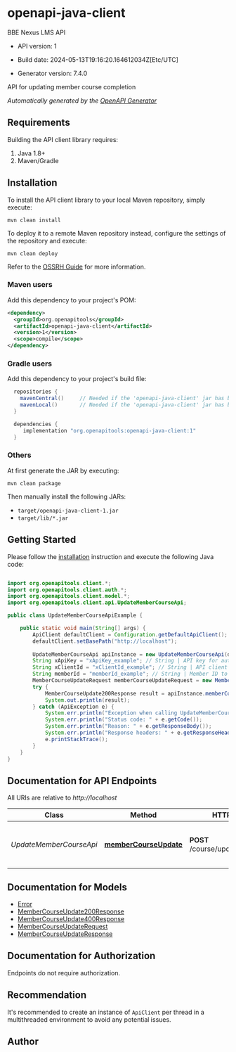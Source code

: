 # openapi-java-client

BBE Nexus LMS API

- API version: 1

- Build date: 2024-05-13T19:16:20.164612034Z[Etc/UTC]

- Generator version: 7.4.0

API for updating member course completion


*Automatically generated by the [OpenAPI Generator](https://openapi-generator.tech)*

## Requirements

Building the API client library requires:

1. Java 1.8+
2. Maven/Gradle

## Installation

To install the API client library to your local Maven repository, simply execute:

```shell
mvn clean install
```

To deploy it to a remote Maven repository instead, configure the settings of the repository and execute:

```shell
mvn clean deploy
```

Refer to the [OSSRH Guide](http://central.sonatype.org/pages/ossrh-guide.html) for more information.

### Maven users

Add this dependency to your project's POM:

```xml
<dependency>
  <groupId>org.openapitools</groupId>
  <artifactId>openapi-java-client</artifactId>
  <version>1</version>
  <scope>compile</scope>
</dependency>
```

### Gradle users

Add this dependency to your project's build file:

```groovy
  repositories {
    mavenCentral()     // Needed if the 'openapi-java-client' jar has been published to maven central.
    mavenLocal()       // Needed if the 'openapi-java-client' jar has been published to the local maven repo.
  }

  dependencies {
     implementation "org.openapitools:openapi-java-client:1"
  }
```

### Others

At first generate the JAR by executing:

```shell
mvn clean package
```

Then manually install the following JARs:

- `target/openapi-java-client-1.jar`
- `target/lib/*.jar`

## Getting Started

Please follow the [installation](#installation) instruction and execute the following Java code:

```java

import org.openapitools.client.*;
import org.openapitools.client.auth.*;
import org.openapitools.client.model.*;
import org.openapitools.client.api.UpdateMemberCourseApi;

public class UpdateMemberCourseApiExample {

    public static void main(String[] args) {
        ApiClient defaultClient = Configuration.getDefaultApiClient();
        defaultClient.setBasePath("http://localhost");
        
        UpdateMemberCourseApi apiInstance = new UpdateMemberCourseApi(defaultClient);
        String xApiKey = "xApiKey_example"; // String | API key for authorization
        String xClientId = "xClientId_example"; // String | API client ID
        String memberId = "memberId_example"; // String | Member ID to update
        MemberCourseUpdateRequest memberCourseUpdateRequest = new MemberCourseUpdateRequest(); // MemberCourseUpdateRequest | 
        try {
            MemberCourseUpdate200Response result = apiInstance.memberCourseUpdate(xApiKey, xClientId, memberId, memberCourseUpdateRequest);
            System.out.println(result);
        } catch (ApiException e) {
            System.err.println("Exception when calling UpdateMemberCourseApi#memberCourseUpdate");
            System.err.println("Status code: " + e.getCode());
            System.err.println("Reason: " + e.getResponseBody());
            System.err.println("Response headers: " + e.getResponseHeaders());
            e.printStackTrace();
        }
    }
}

```

## Documentation for API Endpoints

All URIs are relative to *http://localhost*

Class | Method | HTTP request | Description
------------ | ------------- | ------------- | -------------
*UpdateMemberCourseApi* | [**memberCourseUpdate**](docs/UpdateMemberCourseApi.md#memberCourseUpdate) | **POST** /course/update/{memberId} | Endpoint to update a member with course completion


## Documentation for Models

 - [Error](docs/Error.md)
 - [MemberCourseUpdate200Response](docs/MemberCourseUpdate200Response.md)
 - [MemberCourseUpdate400Response](docs/MemberCourseUpdate400Response.md)
 - [MemberCourseUpdateRequest](docs/MemberCourseUpdateRequest.md)
 - [MemberCourseUpdateResponse](docs/MemberCourseUpdateResponse.md)


<a id="documentation-for-authorization"></a>
## Documentation for Authorization

Endpoints do not require authorization.


## Recommendation

It's recommended to create an instance of `ApiClient` per thread in a multithreaded environment to avoid any potential issues.

## Author



